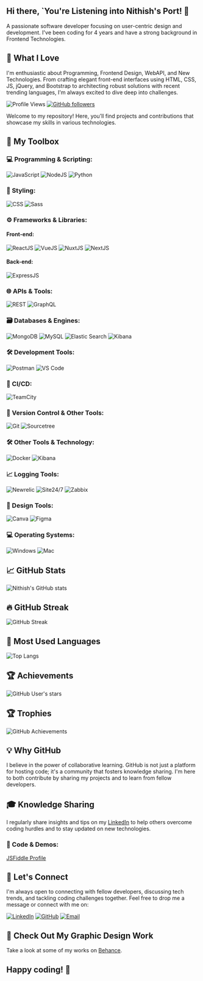 ## Hi there, `You're Listening into Nithish's Port! 👋
A passionate software developer focusing on user-centric design and development. I've been coding for 4 years and have a strong background in Frontend Technologies.

## 🚀 What I Love
I'm enthusiastic about Programming, Frontend Design, WebAPI, and New Technologies. From crafting elegant front-end interfaces using HTML, CSS, JS, jQuery, and Bootstrap to architecting robust solutions with recent trending languages, I'm always excited to dive deep into challenges.

![Profile Views](https://komarev.com/ghpvc/?username=Nithish0120&color=blueviolet)
[![GitHub followers](https://img.shields.io/github/followers/Nithish0120?style=social)](https://github.com/Nithish0120)

Welcome to my repository! Here, you’ll find projects and contributions that showcase my skills in various technologies.

## 🔧 My Toolbox

### 💻 Programming & Scripting:
![JavaScript](https://img.shields.io/badge/-JavaScript-F7DF1E?style=flat&logo=javascript&logoColor=black)
![NodeJS](https://img.shields.io/badge/-NodeJS-339933?style=flat&logo=node.js&logoColor=white)
![Python](https://img.shields.io/badge/-Python-3776AB?style=flat&logo=python&logoColor=white)

### 🎨 Styling:
![CSS](https://img.shields.io/badge/-CSS-1572B6?style=flat&logo=css3&logoColor=white)
![Sass](https://img.shields.io/badge/-Sass-CC6699?style=flat&logo=sass&logoColor=white)

### ⚙️ Frameworks & Libraries:

#### Front-end:
![ReactJS](https://img.shields.io/badge/-ReactJS-61DAFB?style=flat&logo=react&logoColor=black)
![VueJS](https://img.shields.io/badge/-VueJS-4FC08D?style=flat&logo=vue.js&logoColor=white)
![NuxtJS](https://img.shields.io/badge/-NuxtJS-00C58E?style=flat&logo=nuxt.js&logoColor=white)
![NextJS](https://img.shields.io/badge/-NextJS-000000?style=flat&logo=next.js&logoColor=white) 

#### Back-end:
![ExpressJS](https://img.shields.io/badge/-ExpressJS-000000?style=flat&logo=express&logoColor=white)

### 🌐 APIs & Tools:
![REST](https://img.shields.io/badge/-REST-00A1E0?style=flat&logo=rest&logoColor=white)
![GraphQL](https://img.shields.io/badge/-GraphQL-E10098?style=flat&logo=graphql&logoColor=white)


### 🗃️ Databases & Engines:
![MongoDB](https://img.shields.io/badge/-MongoDB-47A248?style=flat&logo=mongodb&logoColor=white)
![MySQL](https://img.shields.io/badge/-MySQL-4479A1?style=flat&logo=mysql&logoColor=white)
![Elastic Search](https://img.shields.io/badge/-Elastic_Search-005571?style=flat&logo=elasticsearch&logoColor=white)
![Kibana](https://img.shields.io/badge/-Kibana-005571?style=flat&logo=kibana&logoColor=white)

### 🛠️ Development Tools:
![Postman](https://img.shields.io/badge/-Postman-FF6C37?style=flat&logo=postman&logoColor=white)
![VS Code](https://img.shields.io/badge/-VS%20Code-007ACC?style=flat&logo=visual-studio-code&logoColor=white)

### 🚀 CI/CD:
![TeamCity](https://img.shields.io/badge/-TeamCity-000000?style=flat&logo=teamcity&logoColor=white)

### 🧩 Version Control & Other Tools:
![Git](https://img.shields.io/badge/-Git-F05032?style=flat&logo=git&logoColor=white)
![Sourcetree](https://img.shields.io/badge/-Sourcetree-0052CC?style=flat&logo=sourcetree&logoColor=white)

### 🛠️ Other Tools & Technology:
![Docker](https://img.shields.io/badge/-Docker-2496ED?style=flat&logo=docker&logoColor=white)
![Kibana](https://img.shields.io/badge/-Kibana-005571?style=flat&logo=kibana&logoColor=white)

### 📈 Logging Tools:
![Newrelic](https://img.shields.io/badge/-Newrelic-008C99?style=flat&logo=newrelic&logoColor=white)
![Site24/7](https://img.shields.io/badge/-Site24/7-3B99FC?style=flat)
![Zabbix](https://img.shields.io/badge/-Zabbix-DC322F?style=flat&logo=zabbix&logoColor=white)

### 🎨 Design Tools:
![Canva](https://img.shields.io/badge/-Canva-00C4CC?style=flat&logo=canva&logoColor=white)
![Figma](https://img.shields.io/badge/-Figma-F24E1E?style=flat&logo=figma&logoColor=white)

### 💻 Operating Systems:
![Windows](https://img.shields.io/badge/-Windows-0078D6?style=flat&logo=windows&logoColor=white)
![Mac](https://img.shields.io/badge/-Mac-000000?style=flat&logo=apple&logoColor=white)

## 📈 GitHub Stats

![Nithish's GitHub stats](https://github-readme-stats.vercel.app/api?username=Nithish0120&show_icons=true&theme=cobalt2)

## 🔥 GitHub Streak

![GitHub Streak](https://github-readme-streak-stats.herokuapp.com/?user=Nithish0120&theme=cobalt2)

## 🌟 Most Used Languages

![Top Langs](https://github-readme-stats.vercel.app/api/top-langs/?username=Nithish0120&layout=compact&theme=cobalt2)

## 🏆 Achievements

![GitHub User's stars](https://img.shields.io/github/stars/Nithish0120?style=social)

## 🏆 Trophies

![GitHub Achievements](https://github-profile-trophy.vercel.app/?username=Nithish0120&theme=tokyonight)

## 💡 Why GitHub

I believe in the power of collaborative learning. GitHub is not just a platform for hosting code; it's a community that fosters knowledge sharing. I'm here to both contribute by sharing my projects and to learn from fellow developers.

## 🎓 Knowledge Sharing

I regularly share insights and tips on my [LinkedIn](https://www.linkedin.com/in/nithish-kumar-540a29193) to help others overcome coding hurdles and to stay updated on new technologies.

### 📂 Code & Demos:
[JSFiddle Profile](https://jsfiddle.net/user/nithish20120/fiddles/)

## 🌟 Let's Connect

I'm always open to connecting with fellow developers, discussing tech trends, and tackling coding challenges together. Feel free to drop me a message or connect with me on:

[![LinkedIn](https://img.shields.io/badge/LinkedIn-0A66C2?style=flat&logo=linkedin&logoColor=white)](https://www.linkedin.com/in/nithish-kumar-540a29193)
[![GitHub](https://img.shields.io/badge/GitHub-181717?style=flat&logo=github&logoColor=white)](https://github.com/Nithish0120/)
[![Email](https://img.shields.io/badge/Email-D14836?style=flat&logo=gmail&logoColor=white)](mailto:ms.nithish.kumar.20@gmail.com)

## 🎨 Check Out My Graphic Design Work

Take a look at some of my works on [Behance](https://www.behance.net/nithishkumar76).

## Happy coding! 🚀
